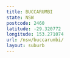 ```yaml
---
title: BUCCARUMBI
state: NSW
postcode: 2460
latitude: -29.320772
longitude: 153.271074
url: /nsw/buccarumbi/
layout: suburb
---
```

